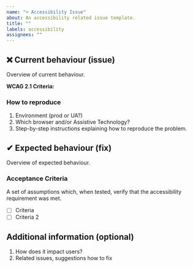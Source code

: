 ```yaml
---
name: "⌨ Accessibility Issue"
about: An accessibility related issue template.
title: ""
labels: accessibility
assignees: ""
---
```


## ❌ Current behaviour (issue)

Overview of current behaviour.

**WCAG 2.1 Criteria:**

### How to reproduce

1. Environment (prod or UA?)
2. Which browser and/or Assistive Technology?
3. Step-by-step instructions explaining how to reproduce the problem.

## ✔ Expected behaviour (fix)

Overview of expected behaviour.

### Acceptance Criteria

A set of assumptions which, when tested, verify that the accessibility requirement was met.

- [ ] Criteria
- [ ] Criteria 2

## Additional information (optional)

1. How does it impact users?
2. Related issues, suggestions how to fix
